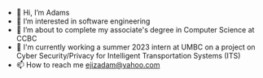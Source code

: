 - 👋 Hi, I’m Adams
- 👀 I’m interested in software engineering
- 🌱 I’m about to complete my associate's degree in Computer Science at CCBC
- 💞️ I'm currently working a summer 2023 intern at UMBC on a project on Cyber Security/Privacy for Intelligent Transportation Systems (ITS)
- 📫 How to reach me ejizadam@yahoo.com
